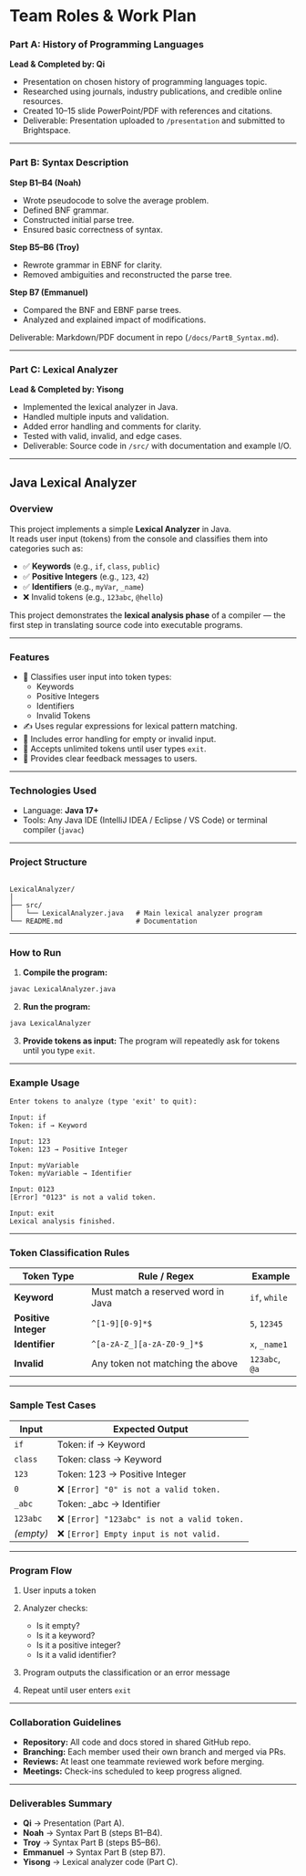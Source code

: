 # Team Roles & Work Plan

### Part A: History of Programming Languages
**Lead & Completed by: Qi**  
- Presentation on chosen history of programming languages topic.  
- Researched using journals, industry publications, and credible online resources.  
- Created 10–15 slide PowerPoint/PDF with references and citations.  
- Deliverable: Presentation uploaded to `/presentation` and submitted to Brightspace.  

---

### Part B: Syntax Description
**Step B1–B4 (Noah)**  
- Wrote pseudocode to solve the average problem.  
- Defined BNF grammar.  
- Constructed initial parse tree.  
- Ensured basic correctness of syntax.  

**Step B5–B6 (Troy)**  
- Rewrote grammar in EBNF for clarity.  
- Removed ambiguities and reconstructed the parse tree.  

**Step B7 (Emmanuel)**  
- Compared the BNF and EBNF parse trees.  
- Analyzed and explained impact of modifications.  

Deliverable: Markdown/PDF document in repo (`/docs/PartB_Syntax.md`).  

---

### Part C: Lexical Analyzer
**Lead & Completed by: Yisong**  
- Implemented the lexical analyzer in Java.  
- Handled multiple inputs and validation.  
- Added error handling and comments for clarity.  
- Tested with valid, invalid, and edge cases.  
- Deliverable: Source code in `/src/` with documentation and example I/O.  

---

## Java Lexical Analyzer

### Overview
This project implements a simple **Lexical Analyzer** in Java.  
It reads user input (tokens) from the console and classifies them into categories such as:

- ✅ **Keywords** (e.g., `if`, `class`, `public`)  
- ✅ **Positive Integers** (e.g., `123`, `42`)  
- ✅ **Identifiers** (e.g., `myVar`, `_name`)  
- ❌ Invalid tokens (e.g., `123abc`, `@hello`)

This project demonstrates the **lexical analysis phase** of a compiler — the first step in translating source code into executable programs.

---

### Features
- 🔎 Classifies user input into token types:
  - Keywords
  - Positive Integers
  - Identifiers
  - Invalid Tokens
- ✍️ Uses regular expressions for lexical pattern matching.
- 🧪 Includes error handling for empty or invalid input.
- 🔄 Accepts unlimited tokens until user types `exit`.
- 💬 Provides clear feedback messages to users.

---

### Technologies Used
- Language: **Java 17+**
- Tools: Any Java IDE (IntelliJ IDEA / Eclipse / VS Code) or terminal compiler (`javac`)

---

### Project Structure

```

LexicalAnalyzer/
│
├── src/
│   └── LexicalAnalyzer.java   # Main lexical analyzer program
└── README.md                  # Documentation

````

---

### How to Run

1. **Compile the program:**
```bash
javac LexicalAnalyzer.java
````

2. **Run the program:**

```bash
java LexicalAnalyzer
```

3. **Provide tokens as input:**
   The program will repeatedly ask for tokens until you type `exit`.

---

### Example Usage

```
Enter tokens to analyze (type 'exit' to quit):

Input: if
Token: if → Keyword

Input: 123
Token: 123 → Positive Integer

Input: myVariable
Token: myVariable → Identifier

Input: 0123
[Error] "0123" is not a valid token.

Input: exit
Lexical analysis finished.
```

---

### Token Classification Rules

| Token Type           | Rule / Regex                       | Example        |
| -------------------- | ---------------------------------- | -------------- |
| **Keyword**          | Must match a reserved word in Java | `if`, `while`  |
| **Positive Integer** | `^[1-9][0-9]*$`                    | `5`, `12345`   |
| **Identifier**       | `^[a-zA-Z_][a-zA-Z0-9_]*$`         | `x`, `_name1`  |
| **Invalid**          | Any token not matching the above   | `123abc`, `@a` |

---

### Sample Test Cases

| Input     | Expected Output                            |
| --------- | ------------------------------------------ |
| `if`      | Token: if → Keyword                        |
| `class`   | Token: class → Keyword                     |
| `123`     | Token: 123 → Positive Integer              |
| `0`       | ❌ `[Error] "0" is not a valid token.`      |
| `_abc`    | Token: _abc → Identifier                   |
| `123abc`  | ❌ `[Error] "123abc" is not a valid token.` |
| *(empty)* | ❌ `[Error] Empty input is not valid.`      |

---

### Program Flow

1. User inputs a token
2. Analyzer checks:

   * Is it empty?
   * Is it a keyword?
   * Is it a positive integer?
   * Is it a valid identifier?
   
3. Program outputs the classification or an error message
4. Repeat until user enters `exit`

---

### Collaboration Guidelines

* **Repository:** All code and docs stored in shared GitHub repo.
* **Branching:** Each member used their own branch and merged via PRs.
* **Reviews:** At least one teammate reviewed work before merging.
* **Meetings:** Check-ins scheduled to keep progress aligned.

---

### Deliverables Summary

* **Qi** → Presentation (Part A).
* **Noah** → Syntax Part B (steps B1–B4).
* **Troy** → Syntax Part B (steps B5–B6).
* **Emmanuel** → Syntax Part B (step B7).
* **Yisong** → Lexical analyzer code (Part C).

```